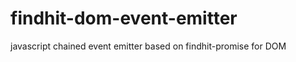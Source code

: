 findhit-dom-event-emitter
=========================

javascript chained event emitter based on findhit-promise for DOM
